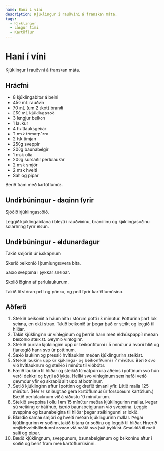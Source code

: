 ```yaml
---
name: Hani í víni
description: Kjúklingur í rauðvíni á franskan máta.
tags:
  - Kjúklingur
  - Langur tími
  - Kartöflur
---
```


# Hani í víni

Kjúklingur í rauðvíni á franskan máta.

## Hráefni

- 8 kjúklingabitar á beini
- 450 mL rauðvín
- 70 mL (um 2 skot) brandí
- 250 mL kjúklingasoð
- 3 lengjur beikon
- 1 laukur
- 4 hvítlauksgeirar
- 2 msk tómatpúrra
- 2 tsk timjan
- 250g sveppir
- 200g baunabelgir
- 1 msk olía
- 200g súrsaðir perlulaukar
- 2 msk smjör
- 2 msk hveiti
- Salt og pipar

Berið fram með kartöflumús.

## Undirbúningur - daginn fyrir

Sjóðið kjúklingasoðið.

Leggið kjúklingabitana í bleyti í rauðvíninu, brandíinu og kjúklingasoðinu sólarhring fyrir eldun.

## Undirbúningur - eldunardagur

Takið smjörið úr ísskápnum.

Skerið beikonið í þumlungssvera bita.

Saxið sveppina í þykkar sneiðar.

Skolið löginn af perlulaukunum.

Takið til stóran pott og pönnu, og pott fyrir kartöflumúsina.

## Aðferð

1. Steikið beikonið á háum hita í stórum potti í 8 mínútur. Potturinn þarf lok seinna, en ekki strax. Takið beikonið úr þegar það er steikt og leggið til hliðar.
2. Takið kjúklinginn úr vínleginum og þerrið hann með eldhúspappír meðan beikonið steikist. Geymið vínlöginn.
3. Steikið þurran kjúklinginn upp úr beikonfitunni í 5 mínútur á hvorri hlið og fjarlægið hann svo úr pottinum.
4. Saxið laukinn og pressið hvítlaukinn meðan kjúklingurinn steikist.
5. Steikið laukinn upp úr kjúklinga- og beikonfitunni í 7 mínútur. Bætið svo við hvítlauknum og steikið í mínútu til viðbótar.
6. Færið laukinn til hliðar og steikið tómatpúrruna aðeins í pottinum svo hún verði dekkri og byrji að lykta. Hellið svo vínleginum sem hafði verið geymdur yfir og skrapið allt upp af botninum.
7. Setjið kjúklinginn aftur í pottinn og drefið timjani yfir. Látið malla í 25 mínútur. (Hér er sniðugt að gera kartöflumús úr forsoðnum kartöflum.) Bætið perlulauknum við á síðustu 10 mínútunum.
8. Steikið sveppina í olíu í um 15 mínútur meðan kjúklingurinn mallar. Þegar sú steiking er hálfnuð, bætið baunabelgjunum við sveppina. Leggið sveppina og baunabelgina til hliðar þegar steikingunni er lokið.
9. Blandið saman smjöri og hveiti meðan kjúklingurinn mallar. Þegar kjúklingurinn er soðinn, takið bitana úr soðinu og leggið til hliðar. Hrærið smjörhveitiblöndunni saman við soðið svo það þykkist. Smakkið til með salti og pipar.
10. Bætið kjúklingnum, sveppunum, baunabelgjunum og beikoninu aftur í soðið og berið fram með kartöflumúsinni.
